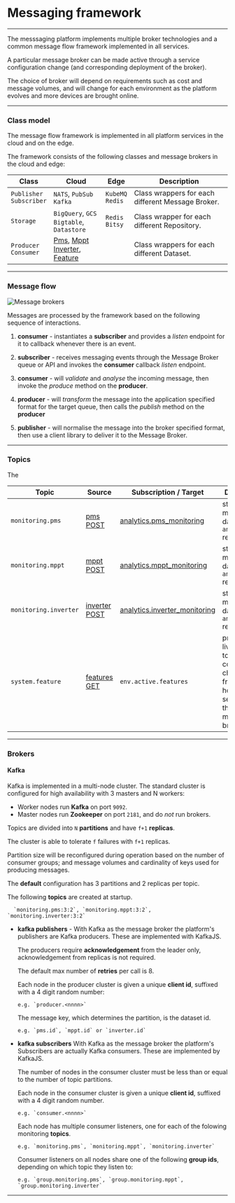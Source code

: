 # Messaging framework
---

The messsaging platform implements multiple broker technologies and a common message flow framework implemented in all services.

A particular message broker can be made active through a service configuration change (and corresponding deployment of the broker). 

The choice of broker will depend on requirements such as cost and message volumes, and will change for each environment as the platform evolves and more devices are brought online.


---

### Class model

The message flow framework is implemented in all platform services in the cloud and on the edge. 

The framework consists of the following classes and message brokers in the cloud and edge:

Class                         | Cloud                          | Edge                  | Description 
---                           | ---                            | ---                   | --- 
`Publisher`<br>`Subscriber`   | `NATS`, `PubSub`<br>`Kafka`  | `KubeMQ`<br>`Redis`   | Class wrappers for each different Message Broker. 
`Storage`                     | `BigQuery`, `GCS`<br>`Bigtable`, `Datastore` | `Redis`<br>`Bitsy` | Class wrapper for each different Repository.
`Producer`<br>`Consumer`      | [Pms](/docs/api.sundaya.monitored.equipment/0/routes/devices/dataset/pms/post), [Mppt](/docs/api.sundaya.monitored.equipment/0/routes/devices/dataset/mppt/post)<br>[Inverter](/docs/api.sundaya.monitored.equipment/0/routes/devices/dataset/inverter/post), [Feature](/docs/api.sundaya.monitored.equipment/0/routes/api/features/get) |  | Class wrappers for each different Dataset.


---

### Message flow

![Message brokers](/images/message-broker.png)

Messages are processed by the framework based on the following sequence of interactions.

1. **consumer** - instantiates a **subscriber** and provides a _listen_ endpoint for it to callback whenever there is an event.

2. **subscriber** - receives messaging events through the Message Broker queue or API and invokes the **consumer** callback _listen_ endpoint. 

3. **consumer** - will _validate_ and _analyse_ the incoming message, then invoke the _produce_ method on the **producer**.

4. **producer** - will _transform_ the message into the application specified format for the target queue, then calls the _publish_ method on the **producer**

5. **publisher** - will normalise the message into the broker specified format, then use a client library to deliver it to the Message Broker.


---


### Topics

The 

Topic                   | Source                   | Subscription / Target          | Description 
---                     | ---                      | ---                   | --- 
`monitoring.pms`        | [pms POST](/docs/api.sundaya.monitored.equipment/0/routes/devices/dataset/pms/post) | [analytics.pms_monitoring](/docs/api.sundaya.monitored.equipment/0/c/Implementation/Datasets/analytics/pms_monitoring) | streams monitoring data into `analytics` repository 
`monitoring.mppt`       | [mppt POST](/docs/api.sundaya.monitored.equipment/0/routes/devices/dataset/mppt/post) | [analytics.mppt_monitoring](/docs/api.sundaya.monitored.equipment/0/c/Implementation/Datasets/analytics/mppt_monitoring) | streams monitoring data into `analytics` repository 
`monitoring.inverter`   | [inverter POST](/docs/api.sundaya.monitored.equipment/0/routes/devices/dataset/inverter/post) | [analytics.inverter_monitoring](/docs/api.sundaya.monitored.equipment/0/c/Implementation/Datasets/analytics/inverter_monitoring) | streams monitoring data into `analytics` repository 
`system.feature`        | [features GET](/docs/api.sundaya.monitored.equipment/0/routes/api/features/get) | `env.active.features` | propogates live feature toggle configuration changes from API host to services through message broker.


---


### Brokers


#### Kafka

Kafka is implemented in a multi-node cluster. The standard cluster is configured for high availability with  3 masters and N workers: 

- Worker nodes run __Kafka__ on port `9092`. 
- Master nodes run __Zookeeper__ on port `2181`, and do _not_ run brokers.

Topics are divided into `N` __partitions__ and have `f+1` __replicas__. 

The cluster is able to tolerate `f` failures with `f+1` replicas. 

Partition size will be reconfigured during operation based on the number of consumer groups; and message volumes and cardinality of keys used for producing messages.

The __default__ configuration has 3 partitions and 2 replicas per topic.

The following __topics__ are created at startup.

      `monitoring.pms:3:2`, `monitoring.mppt:3:2`, `monitoring.inverter:3:2`

- **kafka publishers** - With Kafka as the message broker the platform's publishers are Kafka producers. These are implemented with KafkaJS. 

   The producers require __acknowledgement__ from the leader only, acknowledgement from replicas is not required. 

   The default max number of __retries__ per call is 8.

   Each node in the producer cluster is given a unique __client id__, suffixed with a 4 digit random number:

      e.g. `producer.<nnnn>`

   The message key, which determines the partition, is the dataset id. 

      e.g. `pms.id`, `mppt.id` or `inverter.id`

- **kafka subscribers** With Kafka as the message broker the platform's Subscribers are actually Kafka consumers. These are implemented by KafkaJS. 

   The number of nodes in the consumer cluster must be less than or equal to the number of topic partitions.

   Each node in the consumer cluster is given a unique __client id__, suffixed with a 4 digit random number.

      e.g. `consumer.<nnnn>`

   Each node has multiple consumer listeners, one for each of the folowing monitoring __topics__.

      e.g. `monitoring.pms`, `monitoring.mppt`, `monitoring.inverter`

   Consumer listeners on all nodes share one of the following __group ids__, depending on which topic they listen to:

      e.g. `group.monitoring.pms`, `group.monitoring.mppt`, `group.monitoring.inverter`

---

